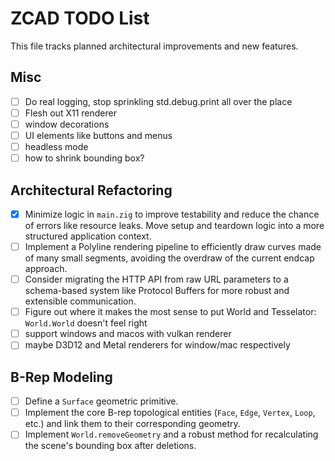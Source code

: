 # ZCAD TODO List

This file tracks planned architectural improvements and new features.

## Misc

- [ ] Do real logging, stop sprinkling std.debug.print all over the place
- [ ] Flesh out X11 renderer
- [ ] window decorations
- [ ] UI elements like buttons and menus
- [ ] headless mode
- [ ] how to shrink bounding box?

## Architectural Refactoring

- [x] Minimize logic in `main.zig` to improve testability and reduce the chance
  of errors like resource leaks. Move setup and teardown logic into a more
  structured application context.
- [ ] Implement a Polyline rendering pipeline to efficiently draw curves made of
  many small segments, avoiding the overdraw of the current endcap approach.
- [ ] Consider migrating the HTTP API from raw URL parameters to a schema-based
  system like Protocol Buffers for more robust and extensible communication.
- [ ] Figure out where it makes the most sense to put World and Tesselator:
  `World.World` doesn't feel right
- [ ] support windows and macos with vulkan renderer
- [ ] maybe D3D12 and Metal renderers for window/mac respectively

## B-Rep Modeling

- [ ] Define a `Surface` geometric primitive.
- [ ] Implement the core B-rep topological entities (`Face`, `Edge`, `Vertex`,
  `Loop`, etc.) and link them to their corresponding geometry.
- [ ] Implement `World.removeGeometry` and a robust method for recalculating the
  scene's bounding box after deletions.
